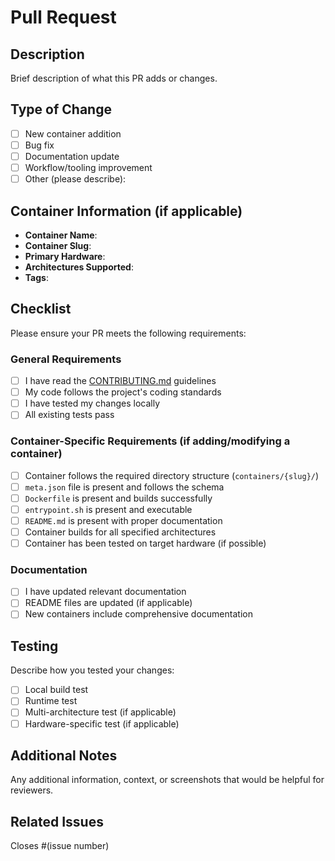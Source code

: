 # Pull Request

## Description
Brief description of what this PR adds or changes.

## Type of Change
- [ ] New container addition
- [ ] Bug fix
- [ ] Documentation update
- [ ] Workflow/tooling improvement
- [ ] Other (please describe):

## Container Information (if applicable)
- **Container Name**: 
- **Container Slug**: 
- **Primary Hardware**: 
- **Architectures Supported**: 
- **Tags**: 

## Checklist
Please ensure your PR meets the following requirements:

### General Requirements
- [ ] I have read the [CONTRIBUTING.md](CONTRIBUTING.md) guidelines
- [ ] My code follows the project's coding standards
- [ ] I have tested my changes locally
- [ ] All existing tests pass

### Container-Specific Requirements (if adding/modifying a container)
- [ ] Container follows the required directory structure (`containers/{slug}/`)
- [ ] `meta.json` file is present and follows the schema
- [ ] `Dockerfile` is present and builds successfully
- [ ] `entrypoint.sh` is present and executable
- [ ] `README.md` is present with proper documentation
- [ ] Container builds for all specified architectures
- [ ] Container has been tested on target hardware (if possible)

### Documentation
- [ ] I have updated relevant documentation
- [ ] README files are updated (if applicable)
- [ ] New containers include comprehensive documentation

## Testing
Describe how you tested your changes:

- [ ] Local build test
- [ ] Runtime test
- [ ] Multi-architecture test (if applicable)
- [ ] Hardware-specific test (if applicable)

## Additional Notes
Any additional information, context, or screenshots that would be helpful for reviewers.

## Related Issues
Closes #(issue number)
